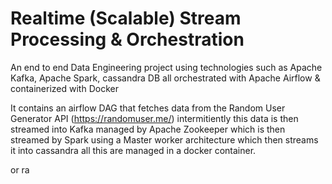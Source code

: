 # Realtime (Scalable) Stream Processing & Orchestration
An end to end Data Engineering project using technologies such as Apache Kafka, Apache Spark, cassandra DB all orchestrated with Apache Airflow & containerized with Docker

It contains an airflow DAG that fetches data from the Random User Generator API (https://randomuser.me/) intermitiently this data is then streamed into Kafka managed by Apache Zookeeper which is then streamed by Spark using a Master worker architecture which then streams it into cassandra all this are managed in a docker container. 


or ra
